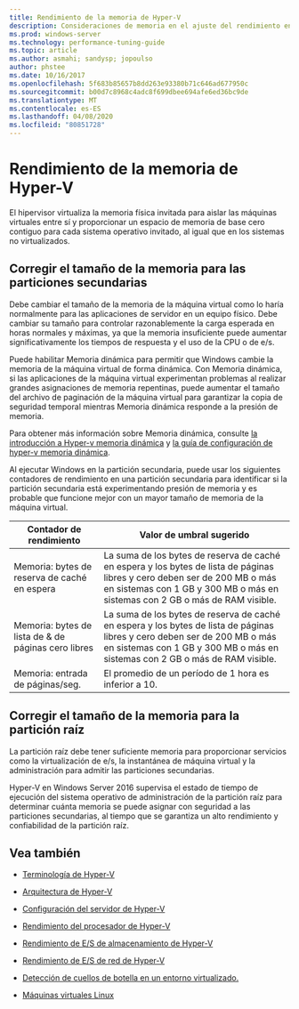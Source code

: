 ```yaml
---
title: Rendimiento de la memoria de Hyper-V
description: Consideraciones de memoria en el ajuste del rendimiento en Hyper-V
ms.prod: windows-server
ms.technology: performance-tuning-guide
ms.topic: article
ms.author: asmahi; sandysp; jopoulso
author: phstee
ms.date: 10/16/2017
ms.openlocfilehash: 5f683b85657b8dd263e93380b71c646ad677950c
ms.sourcegitcommit: b00d7c8968c4adc8f699dbee694afe6ed36bc9de
ms.translationtype: MT
ms.contentlocale: es-ES
ms.lasthandoff: 04/08/2020
ms.locfileid: "80851728"
---
```

# <a name="hyper-v-memory-performance"></a>Rendimiento de la memoria de Hyper-V


El hipervisor virtualiza la memoria física invitada para aislar las máquinas virtuales entre sí y proporcionar un espacio de memoria de base cero contiguo para cada sistema operativo invitado, al igual que en los sistemas no virtualizados.

## <a name="correct-memory-sizing-for-child-partitions"></a>Corregir el tamaño de la memoria para las particiones secundarias

Debe cambiar el tamaño de la memoria de la máquina virtual como lo haría normalmente para las aplicaciones de servidor en un equipo físico. Debe cambiar su tamaño para controlar razonablemente la carga esperada en horas normales y máximas, ya que la memoria insuficiente puede aumentar significativamente los tiempos de respuesta y el uso de la CPU o de e/s.

Puede habilitar Memoria dinámica para permitir que Windows cambie la memoria de la máquina virtual de forma dinámica. Con Memoria dinámica, si las aplicaciones de la máquina virtual experimentan problemas al realizar grandes asignaciones de memoria repentinas, puede aumentar el tamaño del archivo de paginación de la máquina virtual para garantizar la copia de seguridad temporal mientras Memoria dinámica responde a la presión de memoria.

Para obtener más información sobre Memoria dinámica, consulte [la introducción a Hyper-v memoria dinámica]( https://go.microsoft.com/fwlink/?linkid=834434) y [la guía de configuración de hyper-v memoria dinámica](https://go.microsoft.com/fwlink/?linkid=834435).

Al ejecutar Windows en la partición secundaria, puede usar los siguientes contadores de rendimiento en una partición secundaria para identificar si la partición secundaria está experimentando presión de memoria y es probable que funcione mejor con un mayor tamaño de memoria de la máquina virtual.

| Contador de rendimiento                                                         | Valor de umbral sugerido                                                                                                                                                           |
|-----------------------------------------------------------------------------|-------------------------------------------------------------------------------------------------------------------------------------------------------------------------------------|
| Memoria: bytes de reserva de caché en espera                                        | La suma de los bytes de reserva de caché en espera y los bytes de lista de páginas libres y cero deben ser de 200 MB o más en sistemas con 1 GB y 300 MB o más en sistemas con 2 GB o más de RAM visible. |
| Memoria: bytes de lista de & de páginas cero libres                                        | La suma de los bytes de reserva de caché en espera y los bytes de lista de páginas libres y cero deben ser de 200 MB o más en sistemas con 1 GB y 300 MB o más en sistemas con 2 GB o más de RAM visible. |
| Memoria: entrada de páginas/seg.                                                    | El promedio de un período de 1 hora es inferior a 10.                                                                                                                                       | 

## <a name="correct-memory-sizing-for-root-partition"></a>Corregir el tamaño de la memoria para la partición raíz

La partición raíz debe tener suficiente memoria para proporcionar servicios como la virtualización de e/s, la instantánea de máquina virtual y la administración para admitir las particiones secundarias.

Hyper-V en Windows Server 2016 supervisa el estado de tiempo de ejecución del sistema operativo de administración de la partición raíz para determinar cuánta memoria se puede asignar con seguridad a las particiones secundarias, al tiempo que se garantiza un alto rendimiento y confiabilidad de la partición raíz.

## <a name="see-also"></a>Vea también

-   [Terminología de Hyper-V](terminology.md)

-   [Arquitectura de Hyper-V](architecture.md)

-   [Configuración del servidor de Hyper-V](configuration.md)

-   [Rendimiento del procesador de Hyper-V](processor-performance.md)

-   [Rendimiento de E/S de almacenamiento de Hyper-V](storage-io-performance.md)

-   [Rendimiento de E/S de red de Hyper-V](network-io-performance.md)

-   [Detección de cuellos de botella en un entorno virtualizado.](detecting-virtualized-environment-bottlenecks.md)

-   [Máquinas virtuales Linux](linux-virtual-machine-considerations.md)

